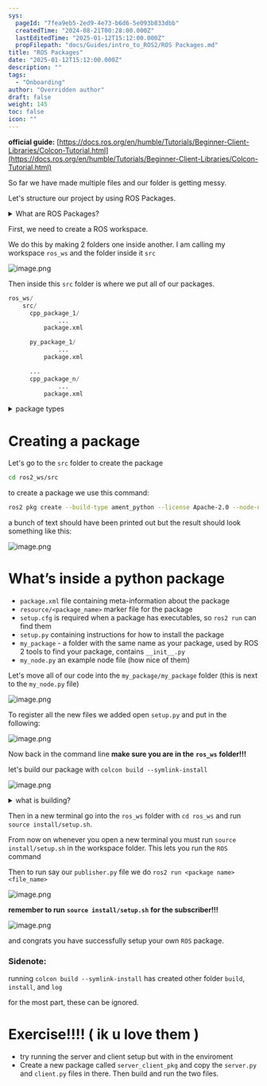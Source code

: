 ```yaml
---
sys:
  pageId: "7fea9eb5-2ed9-4e73-b6d6-5e093b833dbb"
  createdTime: "2024-08-21T00:28:00.000Z"
  lastEditedTime: "2025-01-12T15:12:00.000Z"
  propFilepath: "docs/Guides/intro_to_ROS2/ROS Packages.md"
title: "ROS Packages"
date: "2025-01-12T15:12:00.000Z"
description: ""
tags:
  - "Onboarding"
author: "Overridden author"
draft: false
weight: 145
toc: false
icon: ""
---
```


**official guide:** [https://docs.ros.org/en/humble/Tutorials/Beginner-Client-Libraries/Colcon-Tutorial.html](https://docs.ros.org/en/humble/Tutorials/Beginner-Client-Libraries/Colcon-Tutorial.html)

So far we have made multiple files and our folder is getting messy.

Let's structure our project by using ROS Packages.

<details>

<summary>What are ROS Packages?</summary>

ROS Packages are, as the name implies, packages of code that are highly sharable between ROS developers.

They consist of a folder, `package.xml` file, and source code

```python
      cpp_package_1/
		      ... imagine much code files here ..
          package.xml
```

</details>

First, we need to create a ROS workspace.

We do this by making 2 folders one inside another. I am calling my workspace `ros_ws` and the folder inside it `src`

![image.png](https://prod-files-secure.s3.us-west-2.amazonaws.com/d518164a-d88e-44d1-a4ee-3adb3bd8bce0/70706947-fd18-4537-a67b-e12946812d31/image.png?X-Amz-Algorithm=AWS4-HMAC-SHA256&X-Amz-Content-Sha256=UNSIGNED-PAYLOAD&X-Amz-Credential=ASIAZI2LB466U2AC3KEK%2F20250514%2Fus-west-2%2Fs3%2Faws4_request&X-Amz-Date=20250514T132312Z&X-Amz-Expires=3600&X-Amz-Security-Token=IQoJb3JpZ2luX2VjEF0aCXVzLXdlc3QtMiJHMEUCIF%2B78qwcVwKeBEQQE7PDttuXlAxnX4bdvpMe7ZRe0JXkAiEA7x7srOQV2WZ2D8nDro7J8UQMJgN5SFSUg6Sca9hxGIMq%2FwMIFhAAGgw2Mzc0MjMxODM4MDUiDAwol71jDSRv1fElGSrcA9BVjpV8rjI5EqBAsIKYFf28ceAsk50OAluj3By5J4jZmuFR5ayw7JHOcy0hk6F6Ue%2FAbRqAmEmyAMx0NvdNidoQQAcHAR%2FIWJbqqjndoXSM9QAfpoJQVeO9wI3o1ljth9mBqFcaD8AXgdgY%2FzgwdTo6ACaHHlOr3qT9v5SoTHRAk1UM5B4fwLFO1%2Fobm72WupVnV8DTxI2QFOwsNjiDh%2FVNHur1xo%2BXboIb4GOaZdmKa5gW399PyJKN4CDProfXU433qh9HiQGx8B7JJ2TB9H4Cb%2B8v%2F2MaMMlZdeOl1CUEU%2Fh7Ze3efaij%2Bpc87%2BjxUygJvNBeCWGo%2FCtkXYKmTRcOQ7yKspp8P2T9Tmjz5UR2Wcfl6eM1EF69gdBDq9nPtztRLWOTSlrEQsaCGRTYdqdffv0L0jQDlHUgxB20Vvl%2FXsHyDp4GtvRpiAmBuHueDIeXOFTa%2BLbTV4kaOFOBrx59Ie0XGMldRw2u8K2l3GVKomULZ05XFNwL9zZfCU9YJSDAr8Y%2Fh3wwd2hx8WYEzFf69EFoAGeeuEOawNjWg8cep%2F5EzAKyUNZjVnAZj7gbDwv4PamJcOmDtATPeLJ3No6zIq5jNF%2BIqSz%2BSW8kwxpDuHtSQpr%2BTKgqAK%2BRMJOhksEGOqUBpQxjUB9pTbyu06FHsq1fC%2Fv06OKO%2FFmDgyaMaqmNkLEhf9GnAsoSLSVsreBHiNYatYKs2Tp91k9Uc%2Fw9cbTXyEzEzJWGpqp4WzD8sMYHK0V%2B1ouGzHpR0xGkOnpc0FdXCeawJQVPWHOFmC0dlkdc1Hv00A9wiFCqyWu%2FF0t8Rd7tURN%2BencDjYuIAqpeuP8U7tlMZNYJeiJwy2ju7rtcEqaZ4lEj&X-Amz-Signature=4ec46a450717034774e0f76833930644a21fb8a23aae89432afa8253c929b282&X-Amz-SignedHeaders=host&x-id=GetObject)

Then inside this `src` folder is where we put all of our packages.

```python
ros_ws/
    src/
      cpp_package_1/
		      ...
          package.xml

      py_package_1/
		      ...
          package.xml

      ...
      cpp_package_n/
		      ...
          package.xml

```

<details>

<summary>package types</summary>

packages can be either `C++` or python.

the intern file structure is different for each but for this guide we will stick to creating python packages

</details>

# Creating a package

Let's go to the `src` folder to create the package

```bash
cd ros2_ws/src
```

to create a package we use this command:

```bash
ros2 pkg create --build-type ament_python --license Apache-2.0 --node-name my_node my_package
```

a bunch of text should have been printed out but the result should look something like this:

![image.png](https://prod-files-secure.s3.us-west-2.amazonaws.com/d518164a-d88e-44d1-a4ee-3adb3bd8bce0/e6cf1e3f-8512-4a3e-b131-079f800bf3e8/image.png?X-Amz-Algorithm=AWS4-HMAC-SHA256&X-Amz-Content-Sha256=UNSIGNED-PAYLOAD&X-Amz-Credential=ASIAZI2LB466U2AC3KEK%2F20250514%2Fus-west-2%2Fs3%2Faws4_request&X-Amz-Date=20250514T132312Z&X-Amz-Expires=3600&X-Amz-Security-Token=IQoJb3JpZ2luX2VjEF0aCXVzLXdlc3QtMiJHMEUCIF%2B78qwcVwKeBEQQE7PDttuXlAxnX4bdvpMe7ZRe0JXkAiEA7x7srOQV2WZ2D8nDro7J8UQMJgN5SFSUg6Sca9hxGIMq%2FwMIFhAAGgw2Mzc0MjMxODM4MDUiDAwol71jDSRv1fElGSrcA9BVjpV8rjI5EqBAsIKYFf28ceAsk50OAluj3By5J4jZmuFR5ayw7JHOcy0hk6F6Ue%2FAbRqAmEmyAMx0NvdNidoQQAcHAR%2FIWJbqqjndoXSM9QAfpoJQVeO9wI3o1ljth9mBqFcaD8AXgdgY%2FzgwdTo6ACaHHlOr3qT9v5SoTHRAk1UM5B4fwLFO1%2Fobm72WupVnV8DTxI2QFOwsNjiDh%2FVNHur1xo%2BXboIb4GOaZdmKa5gW399PyJKN4CDProfXU433qh9HiQGx8B7JJ2TB9H4Cb%2B8v%2F2MaMMlZdeOl1CUEU%2Fh7Ze3efaij%2Bpc87%2BjxUygJvNBeCWGo%2FCtkXYKmTRcOQ7yKspp8P2T9Tmjz5UR2Wcfl6eM1EF69gdBDq9nPtztRLWOTSlrEQsaCGRTYdqdffv0L0jQDlHUgxB20Vvl%2FXsHyDp4GtvRpiAmBuHueDIeXOFTa%2BLbTV4kaOFOBrx59Ie0XGMldRw2u8K2l3GVKomULZ05XFNwL9zZfCU9YJSDAr8Y%2Fh3wwd2hx8WYEzFf69EFoAGeeuEOawNjWg8cep%2F5EzAKyUNZjVnAZj7gbDwv4PamJcOmDtATPeLJ3No6zIq5jNF%2BIqSz%2BSW8kwxpDuHtSQpr%2BTKgqAK%2BRMJOhksEGOqUBpQxjUB9pTbyu06FHsq1fC%2Fv06OKO%2FFmDgyaMaqmNkLEhf9GnAsoSLSVsreBHiNYatYKs2Tp91k9Uc%2Fw9cbTXyEzEzJWGpqp4WzD8sMYHK0V%2B1ouGzHpR0xGkOnpc0FdXCeawJQVPWHOFmC0dlkdc1Hv00A9wiFCqyWu%2FF0t8Rd7tURN%2BencDjYuIAqpeuP8U7tlMZNYJeiJwy2ju7rtcEqaZ4lEj&X-Amz-Signature=5b185616a7a661aef7de04e327807a43cdc774fdd989064ba796bf6fa8c7f228&X-Amz-SignedHeaders=host&x-id=GetObject)

# What’s inside a python package

- `package.xml` file containing meta-information about the package
- `resource/<package_name>` marker file for the package
- `setup.cfg` is required when a package has executables, so `ros2 run` can find them
- `setup.py` containing instructions for how to install the package
- `my_package` - a folder with the same name as your package, used by ROS 2 tools to find your package, contains `__init__.py`
- `my_node.py` an example node file (how nice of them)

Let's move all of our code into the `my_package/my_package` folder (this is next to the `my_node.py` file)

![image.png](https://prod-files-secure.s3.us-west-2.amazonaws.com/d518164a-d88e-44d1-a4ee-3adb3bd8bce0/9ce58f11-0da9-4d3e-b86d-506a9685d378/image.png?X-Amz-Algorithm=AWS4-HMAC-SHA256&X-Amz-Content-Sha256=UNSIGNED-PAYLOAD&X-Amz-Credential=ASIAZI2LB466U2AC3KEK%2F20250514%2Fus-west-2%2Fs3%2Faws4_request&X-Amz-Date=20250514T132312Z&X-Amz-Expires=3600&X-Amz-Security-Token=IQoJb3JpZ2luX2VjEF0aCXVzLXdlc3QtMiJHMEUCIF%2B78qwcVwKeBEQQE7PDttuXlAxnX4bdvpMe7ZRe0JXkAiEA7x7srOQV2WZ2D8nDro7J8UQMJgN5SFSUg6Sca9hxGIMq%2FwMIFhAAGgw2Mzc0MjMxODM4MDUiDAwol71jDSRv1fElGSrcA9BVjpV8rjI5EqBAsIKYFf28ceAsk50OAluj3By5J4jZmuFR5ayw7JHOcy0hk6F6Ue%2FAbRqAmEmyAMx0NvdNidoQQAcHAR%2FIWJbqqjndoXSM9QAfpoJQVeO9wI3o1ljth9mBqFcaD8AXgdgY%2FzgwdTo6ACaHHlOr3qT9v5SoTHRAk1UM5B4fwLFO1%2Fobm72WupVnV8DTxI2QFOwsNjiDh%2FVNHur1xo%2BXboIb4GOaZdmKa5gW399PyJKN4CDProfXU433qh9HiQGx8B7JJ2TB9H4Cb%2B8v%2F2MaMMlZdeOl1CUEU%2Fh7Ze3efaij%2Bpc87%2BjxUygJvNBeCWGo%2FCtkXYKmTRcOQ7yKspp8P2T9Tmjz5UR2Wcfl6eM1EF69gdBDq9nPtztRLWOTSlrEQsaCGRTYdqdffv0L0jQDlHUgxB20Vvl%2FXsHyDp4GtvRpiAmBuHueDIeXOFTa%2BLbTV4kaOFOBrx59Ie0XGMldRw2u8K2l3GVKomULZ05XFNwL9zZfCU9YJSDAr8Y%2Fh3wwd2hx8WYEzFf69EFoAGeeuEOawNjWg8cep%2F5EzAKyUNZjVnAZj7gbDwv4PamJcOmDtATPeLJ3No6zIq5jNF%2BIqSz%2BSW8kwxpDuHtSQpr%2BTKgqAK%2BRMJOhksEGOqUBpQxjUB9pTbyu06FHsq1fC%2Fv06OKO%2FFmDgyaMaqmNkLEhf9GnAsoSLSVsreBHiNYatYKs2Tp91k9Uc%2Fw9cbTXyEzEzJWGpqp4WzD8sMYHK0V%2B1ouGzHpR0xGkOnpc0FdXCeawJQVPWHOFmC0dlkdc1Hv00A9wiFCqyWu%2FF0t8Rd7tURN%2BencDjYuIAqpeuP8U7tlMZNYJeiJwy2ju7rtcEqaZ4lEj&X-Amz-Signature=ddb545b7108b2623cfeceb3866da34acaa78e7575092da754398286c7bb84ef4&X-Amz-SignedHeaders=host&x-id=GetObject)

To register all the new files we added open `setup.py` and put in the following:

![image.png](https://prod-files-secure.s3.us-west-2.amazonaws.com/d518164a-d88e-44d1-a4ee-3adb3bd8bce0/1cd7c262-4cae-4496-9d75-c178537d24a2/image.png?X-Amz-Algorithm=AWS4-HMAC-SHA256&X-Amz-Content-Sha256=UNSIGNED-PAYLOAD&X-Amz-Credential=ASIAZI2LB466U2AC3KEK%2F20250514%2Fus-west-2%2Fs3%2Faws4_request&X-Amz-Date=20250514T132312Z&X-Amz-Expires=3600&X-Amz-Security-Token=IQoJb3JpZ2luX2VjEF0aCXVzLXdlc3QtMiJHMEUCIF%2B78qwcVwKeBEQQE7PDttuXlAxnX4bdvpMe7ZRe0JXkAiEA7x7srOQV2WZ2D8nDro7J8UQMJgN5SFSUg6Sca9hxGIMq%2FwMIFhAAGgw2Mzc0MjMxODM4MDUiDAwol71jDSRv1fElGSrcA9BVjpV8rjI5EqBAsIKYFf28ceAsk50OAluj3By5J4jZmuFR5ayw7JHOcy0hk6F6Ue%2FAbRqAmEmyAMx0NvdNidoQQAcHAR%2FIWJbqqjndoXSM9QAfpoJQVeO9wI3o1ljth9mBqFcaD8AXgdgY%2FzgwdTo6ACaHHlOr3qT9v5SoTHRAk1UM5B4fwLFO1%2Fobm72WupVnV8DTxI2QFOwsNjiDh%2FVNHur1xo%2BXboIb4GOaZdmKa5gW399PyJKN4CDProfXU433qh9HiQGx8B7JJ2TB9H4Cb%2B8v%2F2MaMMlZdeOl1CUEU%2Fh7Ze3efaij%2Bpc87%2BjxUygJvNBeCWGo%2FCtkXYKmTRcOQ7yKspp8P2T9Tmjz5UR2Wcfl6eM1EF69gdBDq9nPtztRLWOTSlrEQsaCGRTYdqdffv0L0jQDlHUgxB20Vvl%2FXsHyDp4GtvRpiAmBuHueDIeXOFTa%2BLbTV4kaOFOBrx59Ie0XGMldRw2u8K2l3GVKomULZ05XFNwL9zZfCU9YJSDAr8Y%2Fh3wwd2hx8WYEzFf69EFoAGeeuEOawNjWg8cep%2F5EzAKyUNZjVnAZj7gbDwv4PamJcOmDtATPeLJ3No6zIq5jNF%2BIqSz%2BSW8kwxpDuHtSQpr%2BTKgqAK%2BRMJOhksEGOqUBpQxjUB9pTbyu06FHsq1fC%2Fv06OKO%2FFmDgyaMaqmNkLEhf9GnAsoSLSVsreBHiNYatYKs2Tp91k9Uc%2Fw9cbTXyEzEzJWGpqp4WzD8sMYHK0V%2B1ouGzHpR0xGkOnpc0FdXCeawJQVPWHOFmC0dlkdc1Hv00A9wiFCqyWu%2FF0t8Rd7tURN%2BencDjYuIAqpeuP8U7tlMZNYJeiJwy2ju7rtcEqaZ4lEj&X-Amz-Signature=ac8fd5849aab1c14491e623897dd50775a5e5d7283dd623c09e21b2c31126e62&X-Amz-SignedHeaders=host&x-id=GetObject)

Now back in the command line **make sure you are in the** **`ros_ws`** **folder!!!**

let's build our package with `colcon build --symlink-install`

![image.png](https://prod-files-secure.s3.us-west-2.amazonaws.com/d518164a-d88e-44d1-a4ee-3adb3bd8bce0/2f2a0d27-b173-48fd-b189-5f5c0ce65619/image.png?X-Amz-Algorithm=AWS4-HMAC-SHA256&X-Amz-Content-Sha256=UNSIGNED-PAYLOAD&X-Amz-Credential=ASIAZI2LB466U2AC3KEK%2F20250514%2Fus-west-2%2Fs3%2Faws4_request&X-Amz-Date=20250514T132312Z&X-Amz-Expires=3600&X-Amz-Security-Token=IQoJb3JpZ2luX2VjEF0aCXVzLXdlc3QtMiJHMEUCIF%2B78qwcVwKeBEQQE7PDttuXlAxnX4bdvpMe7ZRe0JXkAiEA7x7srOQV2WZ2D8nDro7J8UQMJgN5SFSUg6Sca9hxGIMq%2FwMIFhAAGgw2Mzc0MjMxODM4MDUiDAwol71jDSRv1fElGSrcA9BVjpV8rjI5EqBAsIKYFf28ceAsk50OAluj3By5J4jZmuFR5ayw7JHOcy0hk6F6Ue%2FAbRqAmEmyAMx0NvdNidoQQAcHAR%2FIWJbqqjndoXSM9QAfpoJQVeO9wI3o1ljth9mBqFcaD8AXgdgY%2FzgwdTo6ACaHHlOr3qT9v5SoTHRAk1UM5B4fwLFO1%2Fobm72WupVnV8DTxI2QFOwsNjiDh%2FVNHur1xo%2BXboIb4GOaZdmKa5gW399PyJKN4CDProfXU433qh9HiQGx8B7JJ2TB9H4Cb%2B8v%2F2MaMMlZdeOl1CUEU%2Fh7Ze3efaij%2Bpc87%2BjxUygJvNBeCWGo%2FCtkXYKmTRcOQ7yKspp8P2T9Tmjz5UR2Wcfl6eM1EF69gdBDq9nPtztRLWOTSlrEQsaCGRTYdqdffv0L0jQDlHUgxB20Vvl%2FXsHyDp4GtvRpiAmBuHueDIeXOFTa%2BLbTV4kaOFOBrx59Ie0XGMldRw2u8K2l3GVKomULZ05XFNwL9zZfCU9YJSDAr8Y%2Fh3wwd2hx8WYEzFf69EFoAGeeuEOawNjWg8cep%2F5EzAKyUNZjVnAZj7gbDwv4PamJcOmDtATPeLJ3No6zIq5jNF%2BIqSz%2BSW8kwxpDuHtSQpr%2BTKgqAK%2BRMJOhksEGOqUBpQxjUB9pTbyu06FHsq1fC%2Fv06OKO%2FFmDgyaMaqmNkLEhf9GnAsoSLSVsreBHiNYatYKs2Tp91k9Uc%2Fw9cbTXyEzEzJWGpqp4WzD8sMYHK0V%2B1ouGzHpR0xGkOnpc0FdXCeawJQVPWHOFmC0dlkdc1Hv00A9wiFCqyWu%2FF0t8Rd7tURN%2BencDjYuIAqpeuP8U7tlMZNYJeiJwy2ju7rtcEqaZ4lEj&X-Amz-Signature=7b8d2dbc2f8f3ce5145979246c62832e661915cc4a701cb54e6b096582a09fe3&X-Amz-SignedHeaders=host&x-id=GetObject)

<details>

<summary>what is building?</summary>

if you are a CS major at Rose-Hulman you will learn the answer to this in CSSE132

but TLDR; is it combines all the code files into one program that can be run easily 

</details>

Then in a new terminal go into the `ros_ws` folder with `cd ros_ws` and run `source install/setup.sh`. 

From now on whenever you open a new terminal you must run `source install/setup.sh` in the workspace folder. This lets you run the `ROS` command

Then to run say our `publisher.py` file we do `ros2 run <package name> <file_name>`

![image.png](https://prod-files-secure.s3.us-west-2.amazonaws.com/d518164a-d88e-44d1-a4ee-3adb3bd8bce0/4f4b1219-3a44-4632-aa0a-ce3471699f59/image.png?X-Amz-Algorithm=AWS4-HMAC-SHA256&X-Amz-Content-Sha256=UNSIGNED-PAYLOAD&X-Amz-Credential=ASIAZI2LB466U2AC3KEK%2F20250514%2Fus-west-2%2Fs3%2Faws4_request&X-Amz-Date=20250514T132312Z&X-Amz-Expires=3600&X-Amz-Security-Token=IQoJb3JpZ2luX2VjEF0aCXVzLXdlc3QtMiJHMEUCIF%2B78qwcVwKeBEQQE7PDttuXlAxnX4bdvpMe7ZRe0JXkAiEA7x7srOQV2WZ2D8nDro7J8UQMJgN5SFSUg6Sca9hxGIMq%2FwMIFhAAGgw2Mzc0MjMxODM4MDUiDAwol71jDSRv1fElGSrcA9BVjpV8rjI5EqBAsIKYFf28ceAsk50OAluj3By5J4jZmuFR5ayw7JHOcy0hk6F6Ue%2FAbRqAmEmyAMx0NvdNidoQQAcHAR%2FIWJbqqjndoXSM9QAfpoJQVeO9wI3o1ljth9mBqFcaD8AXgdgY%2FzgwdTo6ACaHHlOr3qT9v5SoTHRAk1UM5B4fwLFO1%2Fobm72WupVnV8DTxI2QFOwsNjiDh%2FVNHur1xo%2BXboIb4GOaZdmKa5gW399PyJKN4CDProfXU433qh9HiQGx8B7JJ2TB9H4Cb%2B8v%2F2MaMMlZdeOl1CUEU%2Fh7Ze3efaij%2Bpc87%2BjxUygJvNBeCWGo%2FCtkXYKmTRcOQ7yKspp8P2T9Tmjz5UR2Wcfl6eM1EF69gdBDq9nPtztRLWOTSlrEQsaCGRTYdqdffv0L0jQDlHUgxB20Vvl%2FXsHyDp4GtvRpiAmBuHueDIeXOFTa%2BLbTV4kaOFOBrx59Ie0XGMldRw2u8K2l3GVKomULZ05XFNwL9zZfCU9YJSDAr8Y%2Fh3wwd2hx8WYEzFf69EFoAGeeuEOawNjWg8cep%2F5EzAKyUNZjVnAZj7gbDwv4PamJcOmDtATPeLJ3No6zIq5jNF%2BIqSz%2BSW8kwxpDuHtSQpr%2BTKgqAK%2BRMJOhksEGOqUBpQxjUB9pTbyu06FHsq1fC%2Fv06OKO%2FFmDgyaMaqmNkLEhf9GnAsoSLSVsreBHiNYatYKs2Tp91k9Uc%2Fw9cbTXyEzEzJWGpqp4WzD8sMYHK0V%2B1ouGzHpR0xGkOnpc0FdXCeawJQVPWHOFmC0dlkdc1Hv00A9wiFCqyWu%2FF0t8Rd7tURN%2BencDjYuIAqpeuP8U7tlMZNYJeiJwy2ju7rtcEqaZ4lEj&X-Amz-Signature=f96b552c91757bc33f6660ff65a4da2b40709e683287e3d442f5b4fd2b4746ae&X-Amz-SignedHeaders=host&x-id=GetObject)

**remember to run** **`source install/setup.sh`** **for the subscriber!!!**

![image.png](https://prod-files-secure.s3.us-west-2.amazonaws.com/d518164a-d88e-44d1-a4ee-3adb3bd8bce0/02121119-dad4-49ec-8356-c956108b4243/image.png?X-Amz-Algorithm=AWS4-HMAC-SHA256&X-Amz-Content-Sha256=UNSIGNED-PAYLOAD&X-Amz-Credential=ASIAZI2LB466U2AC3KEK%2F20250514%2Fus-west-2%2Fs3%2Faws4_request&X-Amz-Date=20250514T132312Z&X-Amz-Expires=3600&X-Amz-Security-Token=IQoJb3JpZ2luX2VjEF0aCXVzLXdlc3QtMiJHMEUCIF%2B78qwcVwKeBEQQE7PDttuXlAxnX4bdvpMe7ZRe0JXkAiEA7x7srOQV2WZ2D8nDro7J8UQMJgN5SFSUg6Sca9hxGIMq%2FwMIFhAAGgw2Mzc0MjMxODM4MDUiDAwol71jDSRv1fElGSrcA9BVjpV8rjI5EqBAsIKYFf28ceAsk50OAluj3By5J4jZmuFR5ayw7JHOcy0hk6F6Ue%2FAbRqAmEmyAMx0NvdNidoQQAcHAR%2FIWJbqqjndoXSM9QAfpoJQVeO9wI3o1ljth9mBqFcaD8AXgdgY%2FzgwdTo6ACaHHlOr3qT9v5SoTHRAk1UM5B4fwLFO1%2Fobm72WupVnV8DTxI2QFOwsNjiDh%2FVNHur1xo%2BXboIb4GOaZdmKa5gW399PyJKN4CDProfXU433qh9HiQGx8B7JJ2TB9H4Cb%2B8v%2F2MaMMlZdeOl1CUEU%2Fh7Ze3efaij%2Bpc87%2BjxUygJvNBeCWGo%2FCtkXYKmTRcOQ7yKspp8P2T9Tmjz5UR2Wcfl6eM1EF69gdBDq9nPtztRLWOTSlrEQsaCGRTYdqdffv0L0jQDlHUgxB20Vvl%2FXsHyDp4GtvRpiAmBuHueDIeXOFTa%2BLbTV4kaOFOBrx59Ie0XGMldRw2u8K2l3GVKomULZ05XFNwL9zZfCU9YJSDAr8Y%2Fh3wwd2hx8WYEzFf69EFoAGeeuEOawNjWg8cep%2F5EzAKyUNZjVnAZj7gbDwv4PamJcOmDtATPeLJ3No6zIq5jNF%2BIqSz%2BSW8kwxpDuHtSQpr%2BTKgqAK%2BRMJOhksEGOqUBpQxjUB9pTbyu06FHsq1fC%2Fv06OKO%2FFmDgyaMaqmNkLEhf9GnAsoSLSVsreBHiNYatYKs2Tp91k9Uc%2Fw9cbTXyEzEzJWGpqp4WzD8sMYHK0V%2B1ouGzHpR0xGkOnpc0FdXCeawJQVPWHOFmC0dlkdc1Hv00A9wiFCqyWu%2FF0t8Rd7tURN%2BencDjYuIAqpeuP8U7tlMZNYJeiJwy2ju7rtcEqaZ4lEj&X-Amz-Signature=218d29bc952fdac339abf7986e7b78ca75d6282ed78eb8623263c420717e40c7&X-Amz-SignedHeaders=host&x-id=GetObject)

and congrats you have successfully setup your own `ROS` package.

### Sidenote:

running `colcon build --symlink-install` has created other folder `build`, `install`, and `log`

for the most part, these can be ignored.

# Exercise!!!! ( ik u love them )

- try running the server and client setup but with in the enviroment
- Create a new package called `server_client_pkg` and copy the `server.py` and `client.py` files in there. Then build and run the two files.
